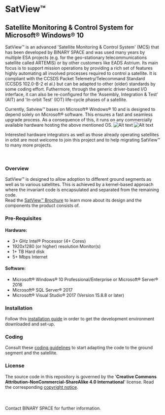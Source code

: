 # SatView™
## Satellite Monitoring &amp; Control System for Microsoft® Windows® 10

SatView™ is an advanced 'Satellite Monitoring & Control System' (MCS) that has been developed by BINARY SPACE and was used many years by multiple ESA projects (e.g. for the geo-stationary telecommunications satellite called ARTEMIS) or by other customers like EADS Astrium. Its main focus is to support mission operations by providing a rich set of features highly automating all involved processes required to control a satellite.
It is compliant with the CCSDS Packet Telemetry/Telecommand Standard (CCSDS 102.0-B-2 el al.) but can be adapted to other (older) standards by some coding effort. Futhermore, through the generic driver-based I/O interface, it can also be re-configured for the 'Assembly, Integration & Test' (AIT) and 'In-orbit Test' (IOT) life-cycle phases of a satellite.

Currently, Satview™ bases on Microsoft® Windows® 10 and is designed to depend solely on Microsoft® software. This ensures a fast and seamless upgrade process. As a consequence of this, it runs on any commercially available hardware hosting the above mentioned OS.
![Alt text](/Images/SatView™%20Desktop.png?raw=true "SatView™ Desktop")
![Alt text](/Images/SatView™%20Editor.png?raw=true "SatView™ Editor")

Interested hardware integrators as well as those already operating satellites in orbit are most welcome to join this project and to help migrating SatView™ to many more projects.
<br />  
<br />  
### Overview<br />
SatView™ is designed to allow adoption to different ground segments as well as to various satellites. This is achieved by a kernel-based approach where the invariant code is encapsulated and separated from the remaining code.<br />
Read the [SatView™ Brochure](/Brochures/SatView™%20Brochure.pdf) to learn more about its design and the components the product consists of.
<br />  
### Pre-Requisites<br />
#### Hardware:
- 3+ GHz Intel® Processor (4+ Cores)
- 1920x1280 (or higher) resolution Monitor(s)
- 1+ TB Hard disk
- 5+ Mbps Internet

#### Software:
- Microsoft® Windows® 10 Professional/Enterprise or Microsoft® Server® 2016
- Microsoft® SQL Server® 2017
- Microsoft® Visual Studio® 2017 (Version 15.8.8 or later)

### Installation<br />
Follow this [installation guide](/Documents/Installation.md) in order to get the development environment downloaded and set-up.
<br />  
### Coding<br />
Consult these [coding guidelines](/Documents/Coding.md) to start adapting the code to the ground segment and the satellite.
<br />  
### License<br />
The source code in this repository is governed by the '**Creative Commons Attribution-NonCommercial-ShareAlike 4.0 International**' license. Read the corresponding [copyright notice](/Copyright/Copyright%20Notice.md).
<br />  
<br />  
Contact BINARY SPACE for further information.
